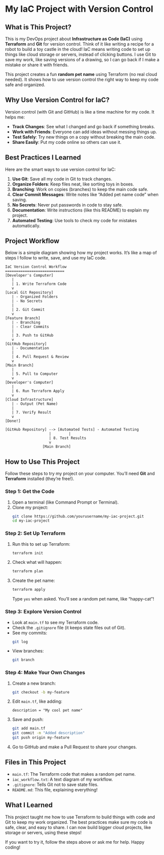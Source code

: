 # My IaC Project with Version Control

## What is This Project?

This is my DevOps project about **Infrastructure as Code (IaC)** using **Terraform** and **Git** for version control. Think of it like writing a recipe for a robot to build a toy castle in the cloud! IaC means writing code to set up things like cloud storage or servers, instead of clicking buttons. I use Git to save my work, like saving versions of a drawing, so I can go back if I make a mistake or share it with friends.

This project creates a fun **random pet name** using Terraform (no real cloud needed). It shows how to use version control the right way to keep my code safe and organized.

## Why Use Version Control for IaC?

Version control (with Git and GitHub) is like a time machine for my code. It helps me:
- **Track Changes**: See what I changed and go back if something breaks.
- **Work with Friends**: Everyone can add ideas without messing things up.
- **Test Safely**: Try new things on a copy without breaking the main code.
- **Share Easily**: Put my code online so others can use it.

## Best Practices I Learned

Here are the smart ways to use version control for IaC:
1. **Use Git**: Save all my code in Git to track changes.
2. **Organize Folders**: Keep files neat, like sorting toys in boxes.
3. **Branching**: Work on copies (branches) to keep the main code safe.
4. **Clear Commit Messages**: Write notes like “Added pet name code” when saving.
5. **No Secrets**: Never put passwords in code to stay safe.
6. **Documentation**: Write instructions (like this README) to explain my project.
7. **Automated Testing**: Use tools to check my code for mistakes automatically.

## Project Workflow

Below is a simple diagram showing how my project works. It’s like a map of steps I follow to write, save, and use my IaC code.

```
IaC Version Control Workflow
===========================
[Developer's Computer]
   |
   | 1. Write Terraform Code
   v
[Local Git Repository]
   | - Organized Folders
   | - No Secrets
   |
   | 2. Git Commit
   v
[Feature Branch]
   | - Branching
   | - Clear Commits
   |
   | 3. Push to GitHub
   v
[GitHub Repository]
   | - Documentation
   |
   | 4. Pull Request & Review
   v
[Main Branch]
   |
   | 5. Pull to Computer
   v
[Developer's Computer]
   |
   | 6. Run Terraform Apply
   v
[Cloud Infrastructure]
   | - Output (Pet Name)
   |
   | 7. Verify Result
   v
[Done!]

[GitHub Repository] --> [Automated Tests] - Automated Testing
                    |        |
                    | 8. Test Results
                    v
                 [Main Branch]
```

## How to Use This Project

Follow these steps to try my project on your computer. You’ll need **Git** and **Terraform** installed (they’re free!).

### Step 1: Get the Code
1. Open a terminal (like Command Prompt or Terminal).
2. Clone my project:
   ```bash
   git clone https://github.com/yourusername/my-iac-project.git
   cd my-iac-project
   ```

### Step 2: Set Up Terraform
1. Run this to set up Terraform:
   ```bash
   terraform init
   ```
2. Check what will happen:
   ```bash
   terraform plan
   ```
3. Create the pet name:
   ```bash
   terraform apply
   ```
   Type `yes` when asked. You’ll see a random pet name, like “happy-cat”!

### Step 3: Explore Version Control
- Look at `main.tf` to see my Terraform code.
- Check the `.gitignore` file (it keeps state files out of Git).
- See my commits:
  ```bash
  git log
  ```
- View branches:
  ```bash
  git branch
  ```

### Step 4: Make Your Own Changes
1. Create a new branch:
   ```bash
   git checkout -b my-feature
   ```
2. Edit `main.tf`, like adding:
   ```hcl
   description = "My cool pet name"
   ```
3. Save and push:
   ```bash
   git add main.tf
   git commit -m "Added description"
   git push origin my-feature
   ```
4. Go to GitHub and make a Pull Request to share your changes.

## Files in This Project
- `main.tf`: The Terraform code that makes a random pet name.
- `iac_workflow.txt`: A text diagram of my workflow.
- `.gitignore`: Tells Git not to save state files.
- `README.md`: This file, explaining everything!

## What I Learned
This project taught me how to use Terraform to build things with code and Git to keep my work organized. The best practices make sure my code is safe, clear, and easy to share. I can now build bigger cloud projects, like storage or servers, using these steps!

If you want to try it, follow the steps above or ask me for help. Happy coding!